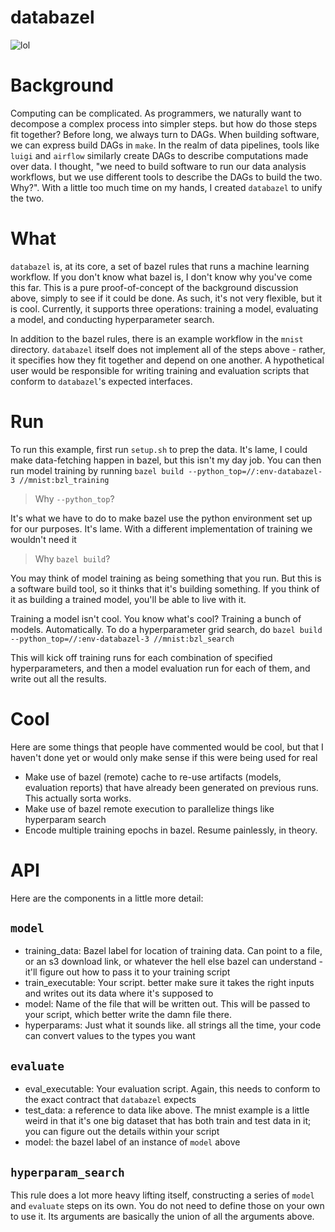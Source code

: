 # databazel
![lol](https://www.dictionary.com/e/wp-content/uploads/2018/03/Upside-Down_Face_Emoji.png)

# Background

Computing can be complicated. As programmers, we naturally want to decompose a complex process into simpler steps. but how do those steps fit together? Before long, we always turn to DAGs. When building software, we can express build DAGs in `make`. In the realm of data pipelines, tools like `luigi` and `airflow` similarly create DAGs to describe computations made over data. I thought, "we need to build software to run our data analysis workflows, but we use different tools to describe the DAGs to build the two. Why?". With a little too much time on my hands, I created `databazel` to unify the two.

# What

`databazel` is, at its core, a set of bazel rules that runs a machine learning workflow. If you don't know what bazel is, I don't know why you've come this far. This is a pure proof-of-concept of the background discussion above, simply to see if it could be done. As such, it's not very flexible, but it is cool. Currently, it supports three operations: training a model, evaluating a model, and conducting hyperparameter search.

In addition to the bazel rules, there is an example workflow in the `mnist` directory. `databazel` itself does not implement all of the steps above - rather, it specifies how they fit together and depend on one another. A hypothetical user would be responsible for writing training and evaluation scripts that conform to `databazel`'s expected interfaces.

# Run
To run this example, first run `setup.sh` to prep the data. It's lame, I could make data-fetching happen in bazel, but this isn't my day job.
You can then run model training by running `bazel build --python_top=//:env-databazel-3 //mnist:bzl_training`

> Why `--python_top`?

It's what we have to do to make bazel use the python environment set up for our purposes. It's lame. With a different implementation of training we wouldn't need it

> Why `bazel build`?

You may think of model training as being something that you run. But this is a software build tool, so it thinks that it's building something. If you think of it as building a trained model, you'll be able to live with it.
  
Training a model isn't cool. You know what's cool? Training a bunch of models. Automatically. To do a hyperparameter grid search, do `bazel build --python_top=//:env-databazel-3 //mnist:bzl_search`

This will kick off training runs for each combination of specified hyperparameters, and then a model evaluation run for each of them, and write out all the results.

# Cool

Here are some things that people have commented would be cool, but that I haven't done yet or would only make sense if this were being used for real
* Make use of bazel (remote) cache to re-use artifacts (models, evaluation reports) that have already been generated on previous runs. This actually sorta works.
* Make use of bazel remote execution to parallelize things like hyperparam search
* Encode multiple training epochs in bazel. Resume painlessly, in theory.

# API
Here are the components in a little more detail:

## `model`
* training_data: Bazel label for location of training data. Can point to a file, or an s3 download link, or whatever the hell else bazel can understand - it'll figure out how to pass it to your training script
* train_executable: Your script. better make sure it takes the right inputs and writes out its data where it's supposed to
* model: Name of the file that will be written out. This will be passed to your script, which better write the damn file there.
* hyperparams: Just what it sounds like. all strings all the time, your code can convert values to the types you want

## `evaluate`
* eval_executable: Your evaluation script. Again, this needs to conform to the exact contract that `databazel` expects
* test_data: a reference to data like above. The mnist example is a little weird in that it's one big dataset that has both train and test data in it; you can figure out the details within your script
* model: the bazel label of an instance of `model` above

## `hyperparam_search`
This rule does a lot more heavy lifting itself, constructing a series of `model` and `evaluate` steps on its own. You do not need to define those on your own to use it. Its arguments are basically the union of all the arguments above.
